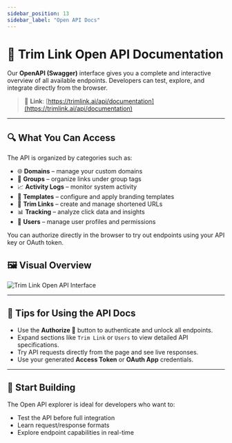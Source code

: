 ```yaml
---
sidebar_position: 13
sidebar_label: "Open API Docs"
---
```


# 📘 Trim Link Open API Documentation

Our **OpenAPI (Swagger)** interface gives you a complete and interactive overview of all available endpoints. Developers can test, explore, and integrate directly from the browser.

> 📍 **Link**: [https://trimlink.ai/api/documentation](https://trimlink.ai/api/documentation)

---

## 🔍 What You Can Access

The API is organized by categories such as:

- 🌐 **Domains** – manage your custom domains
- 👥 **Groups** – organize links under group tags
- 📈 **Activity Logs** – monitor system activity
- 🧩 **Templates** – configure and apply branding templates
- 🔗 **Trim Links** – create and manage shortened URLs
- 📊 **Tracking** – analyze click data and insights
- 👤 **Users** – manage user profiles and permissions

You can authorize directly in the browser to try out endpoints using your API key or OAuth token.

## 🖼️ Visual Overview

<div style={{ display: 'flex', justifyContent: 'center', marginTop: '1.5rem' }}>
  <img
    src="/img/api-integration/open-api.png"
    alt="Trim Link Open API Interface"
    style={{
      width: '90%',
      borderRadius: '10px',
      boxShadow: '0 4px 12px rgba(0, 0, 0, 0.1)'
    }}
  />
</div>

---

## 🧠 Tips for Using the API Docs

- Use the **Authorize 🔐** button to authenticate and unlock all endpoints.
- Expand sections like `Trim Link` or `Users` to view detailed API specifications.
- Try API requests directly from the page and see live responses.
- Use your generated **Access Token** or **OAuth App** credentials.

---

## 🚀 Start Building

The Open API explorer is ideal for developers who want to:

- Test the API before full integration
- Learn request/response formats
- Explore endpoint capabilities in real-time

